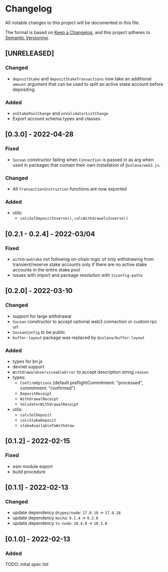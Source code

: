 # Changelog
All notable changes to this project will be documented in this file.

The format is based on [Keep a Changelog](https://keepachangelog.com/en/1.0.0/),
and this project adheres to [Semantic Versioning](https://semver.org/spec/v2.0.0.html).

## [UNRELEASED]

### Changed
- `depositStake` and `depositStakeTransactions` now take an additional `amount` argument that can be used to split an active stake account before depositing. 

### Added
- `onStakePoolChange` and `onValidatorListChange`
- Export account schema types and classes

## [0.3.0] - 2022-04-28

### Fixed
- `Socean` constructor failing when `Connection` is passed in as arg when used in packages that contain their own installation of `@solana/web3.js`.

### Changed
- All `TransactionInstruction` functions are now exported

### Added
- utils:
  - `calcSolDepositInverse()`, `calcWithdrawalsInverse()`

## [0.2.1 - 0.2.4] - 2022-03/04

### Fixed
- `withdrawStake` not following on-chain logic of only withdrawing from transient/reserve stake accounts only if there are no active stake accounts in the entire stake pool
- issues with import and package resolution with `tsconfig-paths`

## [0.2.0] - 2022-03-10
### Changed
 - support for large withdrawal
 - `Socean` constructor to accept optional web3 connection or custom rpc url
 - `SoceanConfig` to be public
 - `buffer-layout` package was replaced by `@solana/buffer-layout`

### Added
 - types for bn.js
 - devnet support
 - `WithdrawalUnserviceableError` to accept description string `reason`
 - types:
   - `ConfirmOptions` (default preflightCommitment: "processed", commitment: "confirmed")
   - `DepositReceipt`
   - `WithdrawalReceipt`
   - `ValidatorWithdrawalReceipt`
 - utils:
   - `calcSolDeposit`
   - `calcStakeDeposit`
   - `stakeAvailableToWithdraw`



## [0.1.2] - 2022-02-15
### Fixed
 - esm module export
 - build procedure


## [0.1.1] - 2022-02-13
### Changed
 - update dependency `@types/node`: `17.0.10` -> `17.0.18`
 - update dependency `mocha`: `9.1.4` -> `9.2.0`
 - update dependency `ts-node`: `10.4.0` -> `10.5.0`


## [0.1.0] - 2022-02-13
### Added
TODO: intial spec list
